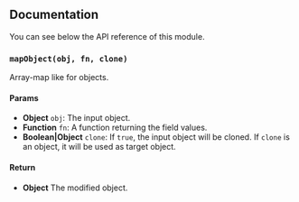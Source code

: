 ## Documentation

You can see below the API reference of this module.

### `mapObject(obj, fn, clone)`
Array-map like for objects.

#### Params

- **Object** `obj`: The input object.
- **Function** `fn`: A function returning the field values.
- **Boolean|Object** `clone`: If `true`, the input object will be cloned. If `clone` is an object, it will be used as target object.

#### Return
- **Object** The modified object.

